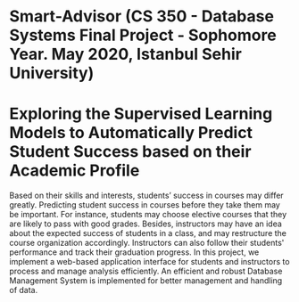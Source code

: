 # Smart-Advisor (CS 350 - Database Systems Final Project - Sophomore Year. May 2020, Istanbul Sehir University)
# Exploring the Supervised Learning Models to Automatically Predict Student Success based on their Academic Profile

Based on their skills and interests, students’ success in courses may differ greatly. Predicting student success in courses before they take them may be important. For instance, students may choose elective courses that they are likely to pass with good grades. Besides, instructors may have an idea about the expected success of students in a class, and may restructure the course organization accordingly. Instructors can also follow their students' performance and track their graduation progress. In this project, we implement a web-based application interface for students and instructors to process and manage analysis efficiently. An efficient and robust Database Management System is implemented for better management and handling of data.
